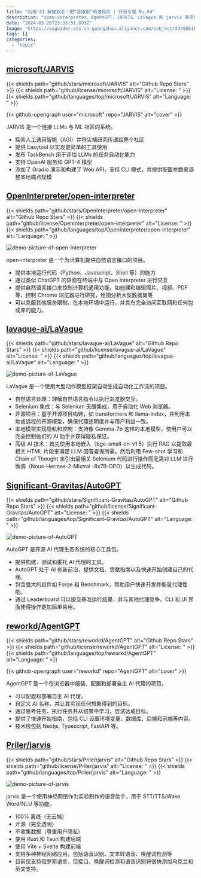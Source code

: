```yaml
---
title: "利用 AI 解放双手：把“贾维斯”带进现实 | 开源专题 No.64"
description: "open-interpreter、AgentGPT、JARVIS、LaVague 和 jarvis 等项目都是利用人工智能和自然语言处理技术的项目。open-interpreter 提供自然语言接口控制计算机功能，AgentGPT 用于自主 AI 代理，JARVIS 连接 LLMs 和 ML 社区，LaVague 自动生成工作流，jarvis 是语音助手。这些项目都注重隐私和用户控制，提供各种功能，如自然语言处理、自动化、语音识别等。"
date: "2024-03-26T23:35:51.893Z"
image: "https://osguider.oss-cn-guangzhou.aliyuncs.com/subject/4349661b8267fc737aab99a0ad99a838.png"
tags: []
categories:
  - "topic"
---
```


## [microsoft/JARVIS](https://github.com/microsoft/JARVIS)

{{< shields path="github/stars/microsoft/JARVIS" alt="Github Repo Stars" >}} {{< shields path="github/license/microsoft/JARVIS" alt="License: " >}} {{< shields path="github/languages/top/microsoft/JARVIS" alt="Language: " >}}

{{< github-opengraph user="microsoft" repo="JARVIS" alt="cover" >}}

JARVIS 是一个连接 LLMs 与 ML 社区的系统。

- 探索人工通用智能（AGI）并将尖端研究传递给整个社区
- 提供 Easytool 以实现更简单的工具使用
- 发布 TaskBench 用于评估 LLMs 的任务自动化能力
- 支持 OpenAI 服务和 GPT-4 模型
- 添加了 Gradio 演示和构建了 Web API，支持 CLI 模式，并提供配置参数来调整本地端点规模
  
## [OpenInterpreter/open-interpreter](https://github.com/OpenInterpreter/open-interpreter)

{{< shields path="github/stars/OpenInterpreter/open-interpreter" alt="Github Repo Stars" >}} {{< shields path="github/license/OpenInterpreter/open-interpreter" alt="License: " >}} {{< shields path="github/languages/top/OpenInterpreter/open-interpreter" alt="Language: " >}}

![demo-picture-of-open-interpreter](https://static.osguider.com/subject/github/OpenInterpreter/open-interpreter/5a16777e27821443824b139c99582c1c.png)

open-interpreter 是一个为计算机提供自然语言接口的项目。

- 提供本地运行代码（Python、Javascript、Shell 等）的能力
- 通过类似 ChatGPT 的界面在终端中与 Open Interpreter 进行交互
- 提供自然语言接口来控制计算机通用功能，如创建和编辑照片、视频、PDF 等，控制 Chrome 浏览器进行研究，绘图分析大型数据集等
- 可以克服其他服务限制，在本地环境中运行，并具有完全访问互联网和任何包或库的能力。
  
## [lavague-ai/LaVague](https://github.com/lavague-ai/LaVague)

{{< shields path="github/stars/lavague-ai/LaVague" alt="Github Repo Stars" >}} {{< shields path="github/license/lavague-ai/LaVague" alt="License: " >}} {{< shields path="github/languages/top/lavague-ai/LaVague" alt="Language: " >}}

![demo-picture-of-LaVague](https://static.osguider.com/subject/github/lavague-ai/LaVague/c4ab2b184f672040fd0ddbf1e3d66baa.gif)

LaVague 是一个使用大型动作模型框架自动生成自动化工作流的项目。

- 自然语言处理：理解自然语言指令以执行浏览器交互。
- Selenium 集成：与 Selenium 无缝集成，用于自动化 Web 浏览器。
- 开源项目：基于开源项目构建，如 transformers 和 llama-index，并利用本地或远程的开源模型，确保代理透明度并与用户利益一致。
- 本地模型实现隐私和控制：支持像 Gemma-7b 这样的本地模型，使用户可以完全控制他们的 AI 助手并获得隐私保证。
- 高级 AI 技术：首先使用本地嵌入（bge-small-en-v1.5）执行 RAG 以提取最相关 HTML 片段来满足 LLM 回答查询所需。然后利用 Few-shot 学习和 Chain of Thought 来引出最相关 Selenium 代码进行操作而无需对 LLM 进行微调（Nous-Hermes-2-Mixtral -8x7B-DPO）以生成代码。
  
## [Significant-Gravitas/AutoGPT](https://github.com/Significant-Gravitas/AutoGPT)

{{< shields path="github/stars/Significant-Gravitas/AutoGPT" alt="Github Repo Stars" >}} {{< shields path="github/license/Significant-Gravitas/AutoGPT" alt="License: " >}} {{< shields path="github/languages/top/Significant-Gravitas/AutoGPT" alt="Language: " >}}

![demo-picture-of-AutoGPT](https://picgo-daily.oss-cn-guangzhou.aliyuncs.com/picgo-daily/2023/8f8310c11036b5a236b5bee6431a40b8.png)

AutoGPT 是开源 AI 代理生态系统的核心工具包。

- 提供构建、测试和委托 AI 代理的工具。
- AutoGPT 处于 AI 创新前沿，提供文档、贡献指南以及快速开始创建自己的代理。
- 包含强大的组件如 Forge 和 Benchmark，帮助用户快速开发并衡量代理性能。
- 通过 Leaderboard 可以提交基准运行结果，并与其他代理竞争。CLI 和 UI 界面使得操作更加简单易用。
  
## [reworkd/AgentGPT](https://github.com/reworkd/AgentGPT)

{{< shields path="github/stars/reworkd/AgentGPT" alt="Github Repo Stars" >}} {{< shields path="github/license/reworkd/AgentGPT" alt="License: " >}} {{< shields path="github/languages/top/reworkd/AgentGPT" alt="Language: " >}}

{{< github-opengraph user="reworkd" repo="AgentGPT" alt="cover" >}}

AgentGPT 是一个在浏览器中组装、配置和部署自主 AI 代理的项目。

- 可以配置和部署自主 AI 代理。
- 自定义 AI 名称，并让其实现任何想象得到的目标。
- 通过思考任务、执行任务并从结果中学习，尝试达成目标。
- 提供了快速开始指南，包括 CLI 设置环境变量、数据库、后端和前端等内容。
- 技术栈包括 Nextjs, Typescript, FastAPI 等。
  
## [Priler/jarvis](https://github.com/Priler/jarvis)

{{< shields path="github/stars/Priler/jarvis" alt="Github Repo Stars" >}} {{< shields path="github/license/Priler/jarvis" alt="License: " >}} {{< shields path="github/languages/top/Priler/jarvis" alt="Language: " >}}

![demo-picture-of-jarvis](https://static.osguider.com/subject/github/Priler/jarvis/ebdd634390664e1cba5247f4034bb583.jpg)

jarvis 是一个使用神经网络作为实验制作的语音助手，用于 STT/TTS/Wake Word/NLU 等功能。

- 100% 离线（无云端）
- 开源（完全透明）
- 不收集数据（尊重用户隐私）
- 使用 Rust 和 Tauri 构建后端
- 使用 Vite + Svelte 构建前端
- 支持多种神经网络应用，包括语音识别、文本转语音、唤醒词检测等
- 目前仅支持俄罗斯语言，但接口、唤醒词检测和语音识别将很快添加乌克兰和英文支持。
  
